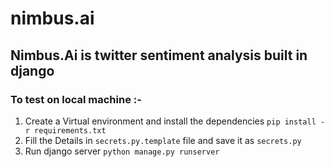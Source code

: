 # nimbus.ai
Nimbus.Ai is twitter sentiment analysis built in django 
----------
### To test on local machine :-
 1. Create a Virtual environment and install the dependencies `pip install -r requirements.txt`
 2. Fill the Details in `secrets.py.template` file and save it as `secrets.py`
 3. Run django server `python manage.py runserver`

